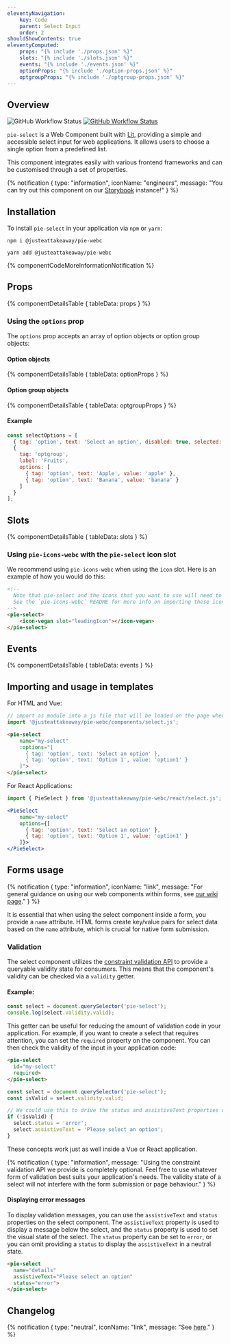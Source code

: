 ```yaml
---
eleventyNavigation:
    key: Code
    parent: Select Input
    order: 2
shouldShowContents: true
eleventyComputed:
    props: "{% include './props.json' %}"
    slots: "{% include './slots.json' %}"
    events: "{% include './events.json' %}"
    optionProps: "{% include './option-props.json' %}"
    optgroupProps: "{% include './optgroup-props.json' %}"
---
```


## Overview

<p>
  <a href="https://www.npmjs.com/@justeattakeaway/pie-select" style="text-decoration: none">
    <img alt="GitHub Workflow Status" src="https://img.shields.io/npm/v/@justeattakeaway/pie-select.svg?label=pie-select">
  </a>

  <a href="https://www.npmjs.com/package/@justeattakeaway/pie-webc">
    <img alt="GitHub Workflow Status" src="https://img.shields.io/npm/v/@justeattakeaway/pie-webc.svg?label=pie-webc">
  </a>
</p>

`pie-select` is a Web Component built with [Lit](https://lit.dev/), providing a simple and accessible select input for web applications. It allows users to choose a single option from a predefined list.

This component integrates easily with various frontend frameworks and can be customised through a set of properties.

{% notification {
  type: "information",
  iconName: "engineers",
  message: "You can try out this component on our [Storybook](https://webc.pie.design/?path=/story/components-select--default) instance!"
} %}

## Installation

To install `pie-select` in your application via `npm` or `yarn`:

```shell
npm i @justeattakeaway/pie-webc
```

```shell
yarn add @justeattakeaway/pie-webc
```

{% componentCodeMoreInformationNotification %}

## Props

{% componentDetailsTable {
  tableData: props
} %}

### Using the `options` prop

The `options` prop accepts an array of option objects or option group objects:

#### Option objects

{% componentDetailsTable {
  tableData: optionProps
} %}

#### Option group objects

{% componentDetailsTable {
  tableData: optgroupProps
} %}

#### Example
```javascript
const selectOptions = [
  { tag: 'option', text: 'Select an option', disabled: true, selected: true },
  {
    tag: 'optgroup',
    label: 'Fruits',
    options: [
      { tag: 'option', text: 'Apple', value: 'apple' },
      { tag: 'option', text: 'Banana', value: 'banana' }
    ]
  }
];
```

## Slots

{% componentDetailsTable {
  tableData: slots
} %}

### Using `pie-icons-webc` with the `pie-select` icon slot

We recommend using `pie-icons-webc` when using the `icon` slot. Here is an example of how you would do this:

```html
<!--
  Note that pie-select and the icons that you want to use will need to be imported as components into your application.
  See the `pie-icons-webc` README for more info on importing these icons.
-->
<pie-select>
    <icon-vegan slot="leadingIcon"></icon-vegan>
</pie-select>
```

## Events

{% componentDetailsTable {
  tableData: events
} %}

## Importing and usage in templates
For HTML and Vue:

```js
// import as module into a js file that will be loaded on the page where the component is used.
import '@justeattakeaway/pie-webc/components/select.js';
```

```html
<pie-select
    name="my-select"
    :options="[
      { tag: 'option', text: 'Select an option' },
      { tag: 'option', text: 'Option 1', value: 'option1' }
    ]">
</pie-select>
```

For React Applications:

```jsx
import { PieSelect } from '@justeattakeaway/pie-webc/react/select.js';

<PieSelect
    name="my-select"
    options={[
      { tag: 'option', text: 'Select an option' },
      { tag: 'option', text: 'Option 1', value: 'option1' }
    ]}>
</PieSelect>
```

## Forms usage
{% notification {
  type: "information",
  iconName: "link",
  message: "For general guidance on using our web components within forms, see [our wiki page](https://github.com/justeattakeaway/pie/wiki/Form-Controls#pie-forms-usage)."
} %}

It is essential that when using the select component inside a form, you provide a `name` attribute. HTML forms create key/value pairs for select data based on the `name` attribute, which is crucial for native form submission.

### Validation
The select component utilizes the [constraint validation API](https://developer.mozilla.org/en-US/docs/Web/HTML/Constraint_validation) to provide a queryable validity state for consumers. This means that the component's validity can be checked via a `validity` getter.

#### Example:
```js
const select = document.querySelector('pie-select');
console.log(select.validity.valid);
```

This getter can be useful for reducing the amount of validation code in your application. For example, if you want to create a select that requires attention, you can set the `required` property on the component. You can then check the validity of the input in your application code:

```html
<pie-select
  id="my-select"
  required>
</pie-select>
```

```js
const select = document.querySelector('pie-select');
const isValid = select.validity.valid;

// We could use this to drive the status and assistiveText properties on our select (this would likely be inside a submit event handler in a real application)
if (!isValid) {
  select.status = 'error';
  select.assistiveText = 'Please select an option';
}
```

These concepts work just as well inside a Vue or React application.

{% notification {
  type: "information",
  message: "Using the constraint validation API we provide is completely optional. Feel free to use whatever form of validation best suits your application's needs. The validity state of a select will not interfere with the form submission or page behaviour."
} %}

#### Displaying error messages
To display validation messages, you can use the `assistiveText` and `status` properties on the select component. The `assistiveText` property is used to display a message below the select, and the `status` property is used to set the visual state of the select. The `status` property can be set to `error`, or you can omit providing a `status` to display the `assistiveText` in a neutral state.

```html
<pie-select
  name="details"
  assistiveText="Please select an option"
  status="error">
</pie-select>
```

## Changelog

{% notification {
  type: "neutral",
  iconName: "link",
  message: "See [here](https://github.com/justeattakeaway/pie/blob/main/packages/components/pie-select/CHANGELOG.md)."
} %}
